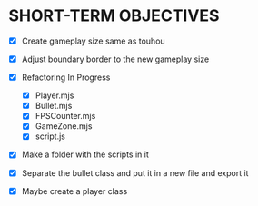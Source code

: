 # SHORT-TERM OBJECTIVES
- [x] Create gameplay size same as touhou
- [x] Adjust boundary border to the new gameplay size 
- [x] Refactoring In Progress
    * [x] Player.mjs
    * [x] Bullet.mjs
    * [x] FPSCounter.mjs
    * [x] GameZone.mjs
    * [x] script.js
- [x] Make a folder with the scripts in it
- [x] Separate the bullet class and put it in a new file and export it 
- [x] Maybe create a player class 



